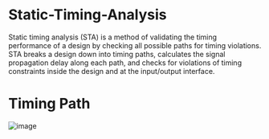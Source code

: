 # Static-Timing-Analysis
Static timing analysis (STA) is a method of validating the timing performance of a design by checking all possible paths for timing violations. STA breaks a design down into timing paths, calculates the signal propagation delay along each path, and checks for violations of timing constraints inside the design and at the input/output interface.

# Timing Path

![image](https://user-images.githubusercontent.com/110079770/190552665-bf99cee6-aba9-40b2-a0a8-101de7b8d329.png)
